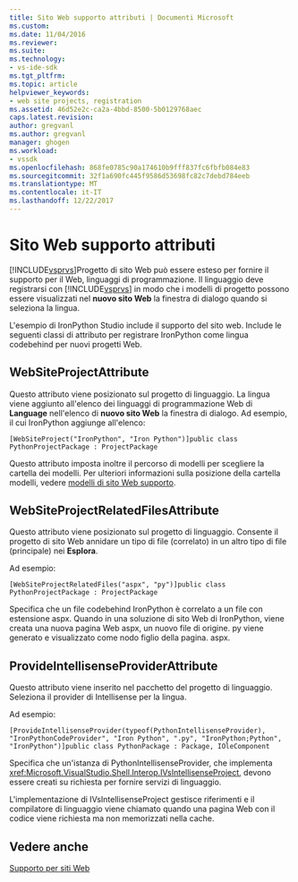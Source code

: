 ```yaml
---
title: Sito Web supporto attributi | Documenti Microsoft
ms.custom: 
ms.date: 11/04/2016
ms.reviewer: 
ms.suite: 
ms.technology:
- vs-ide-sdk
ms.tgt_pltfrm: 
ms.topic: article
helpviewer_keywords:
- web site projects, registration
ms.assetid: 46d52e2c-ca2a-4bbd-8500-5b0129768aec
caps.latest.revision: 
author: gregvanl
ms.author: gregvanl
manager: ghogen
ms.workload:
- vssdk
ms.openlocfilehash: 868fe0785c90a174610b9fff837fc6fbfb084e83
ms.sourcegitcommit: 32f1a690fc445f9586d53698fc82c7debd784eeb
ms.translationtype: MT
ms.contentlocale: it-IT
ms.lasthandoff: 12/22/2017
---
```

# <a name="web-site-support-attributes"></a>Sito Web supporto attributi
[!INCLUDE[vsprvs](../../code-quality/includes/vsprvs_md.md)]Progetto di sito Web può essere esteso per fornire il supporto per il Web, linguaggi di programmazione. Il linguaggio deve registrarsi con [!INCLUDE[vsprvs](../../code-quality/includes/vsprvs_md.md)] in modo che i modelli di progetto possono essere visualizzati nel **nuovo sito Web** la finestra di dialogo quando si seleziona la lingua.  
  
 L'esempio di IronPython Studio include il supporto del sito web. Include le seguenti classi di attributo per registrare IronPython come lingua codebehind per nuovi progetti Web.  
  
## <a name="websiteprojectattribute"></a>WebSiteProjectAttribute  
 Questo attributo viene posizionato sul progetto di linguaggio. La lingua viene aggiunto all'elenco dei linguaggi di programmazione Web di **Language** nell'elenco di **nuovo sito Web** la finestra di dialogo. Ad esempio, il cui IronPython aggiunge all'elenco:  
  
```  
[WebSiteProject("IronPython", "Iron Python")]public class PythonProjectPackage : ProjectPackage  
```  
  
 Questo attributo imposta inoltre il percorso di modelli per scegliere la cartella dei modelli. Per ulteriori informazioni sulla posizione della cartella modelli, vedere [modelli di sito Web supporto](../../extensibility/internals/web-site-support-templates.md).  
  
## <a name="websiteprojectrelatedfilesattribute"></a>WebSiteProjectRelatedFilesAttribute  
 Questo attributo viene posizionato sul progetto di linguaggio. Consente il progetto di sito Web annidare un tipo di file (correlato) in un altro tipo di file (principale) nei **Esplora**.  
  
 Ad esempio:  
  
```  
[WebSiteProjectRelatedFiles("aspx", "py")]public class PythonProjectPackage : ProjectPackage  
```  
  
 Specifica che un file codebehind IronPython è correlato a un file con estensione aspx. Quando in una soluzione di sito Web di IronPython, viene creata una nuova pagina Web aspx, un nuovo file di origine. py viene generato e visualizzato come nodo figlio della pagina. aspx.  
  
## <a name="provideintellisenseproviderattribute"></a>ProvideIntellisenseProviderAttribute  
 Questo attributo viene inserito nel pacchetto del progetto di linguaggio. Seleziona il provider di Intellisense per la lingua.  
  
 Ad esempio:  
  
```  
[ProvideIntellisenseProvider(typeof(PythonIntellisenseProvider), "IronPythonCodeProvider", "Iron Python", ".py", "IronPython;Python", "IronPython")]public class PythonPackage : Package, IOleComponent  
```  
  
 Specifica che un'istanza di PythonIntellisenseProvider, che implementa <xref:Microsoft.VisualStudio.Shell.Interop.IVsIntellisenseProject>, devono essere creati su richiesta per fornire servizi di linguaggio.  
  
 L'implementazione di IVsIntellisenseProject gestisce riferimenti e il compilatore di linguaggio viene chiamato quando una pagina Web con il codice viene richiesta ma non memorizzati nella cache.  
  
## <a name="see-also"></a>Vedere anche  
 [Supporto per siti Web](../../extensibility/internals/web-site-support.md)